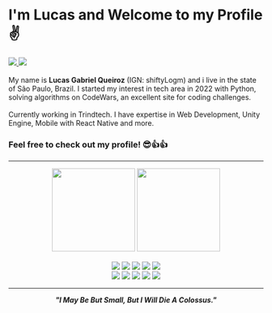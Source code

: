 # I'm Lucas and Welcome to my Profile ✌
<a href="https://www.instagram.com/lucas_gqz/" target="_blank">
  <img class="a" src="https://img.shields.io/badge/Instagram-E4405F?style=for-the-badge&logo=instagram&logoColor=white">
</a>
<a href="https://www.linkedin.com/in/lucas-gabriel-queiroz-35727532b/" target="_blank">
  <img class="a" src="https://img.shields.io/badge/LinkedIn-0077B5?style=for-the-badge&logo=linkedin&logoColor=white">
</a>
<br><br>
My name is <strong>Lucas Gabriel Queiroz</strong> (IGN: shiftyLogm) and i live in the state of São Paulo, Brazil. I started my interest in tech area in 2022 with Python, solving algorithms on CodeWars, an excellent site for coding challenges.
<br><br> Currently working in Trindtech. I have expertise in Web Development, Unity Engine, Mobile with React Native and more.

###  Feel free to check out my profile! 😎👍👍
<hr>

<div align=center>
  <img src="https://github-readme-stats.vercel.app/api?username=shiftyLogm&theme=dark&show_icons=true&hide=contribs&cache_seconds=21602" style="height: 164px">
  <img src="https://github-readme-stats.vercel.app/api/top-langs?username=shiftyLogm&hide=html,shaderlab,mathematica,hlsl,cmake,c&theme=dark&layout=compact&cache_seconds=21602" style="height: 164px">
</div>
<br>
<div align=center>
  <img src="https://img.shields.io/badge/C%23-239120?style=for-the-badge&logo=c-sharp&logoColor=white">
  <img src="https://img.shields.io/badge/Python-3776AB?style=for-the-badge&logo=python&logoColor=white">
  <img src="https://img.shields.io/badge/Java-red?style=for-the-badge&logo=openjdk&logoColor=white">
  <img src="https://img.shields.io/badge/HTML-orange?style=for-the-badge&logo=html5&logoColor=white">
  <img src="https://img.shields.io/badge/CSS-purple?&style=for-the-badge&logo=css3&logoColor=white">
</div>
<div align=center>
  <img src="https://img.shields.io/badge/Flutter-02569B?style=for-the-badge&logo=flutter&logoColor=white">
  <img src="https://img.shields.io/badge/Dart-0175C2?style=for-the-badge&logo=dart&logoColor=white">
  <img src="https://img.shields.io/badge/Unity-100000?style=for-the-badge&logo=unity&logoColor=white">
  <img src="https://img.shields.io/badge/PostgreSQL-316192?style=for-the-badge&logo=postgresql&logoColor=white">
  <img src="https://img.shields.io/badge/React_Native-20232A?style=for-the-badge&logo=react&logoColor=61DAFB">
</div>
<hr>
<div align=center>
  <em><strong>"I May Be But Small, But I Will Die A Colossus."</strong></em>
</div>

